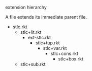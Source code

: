 extension hierarchy

A file extends its immediate parent file.

- stlc.rkt
   - stlc+lit.rkt
     - ext-stlc.rkt
       - stlc+tup.rkt
         - stlc+var.rkt
           - stlc+cons.rkt
             - stlc+box.rkt
  - stlc+sub.rkt